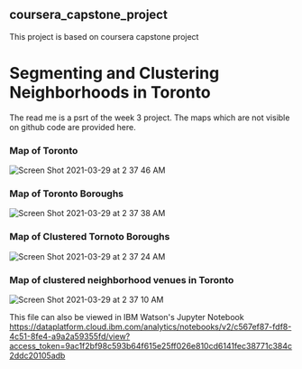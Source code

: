 ## coursera_capstone_project
This project is based on coursera capstone project


# Segmenting and Clustering Neighborhoods in Toronto
The read me is a psrt of the week 3 project. The maps which are not visible on github code are provided here.

### Map of Toronto

![Screen Shot 2021-03-29 at 2 37 46 AM](https://user-images.githubusercontent.com/54724198/112799159-fb636f00-903b-11eb-8517-070bbf8a7141.png)

### Map of Toronto Boroughs


![Screen Shot 2021-03-29 at 2 37 38 AM](https://user-images.githubusercontent.com/54724198/112799328-32d21b80-903c-11eb-9bd3-806f2fc121ec.png)



### Map of Clustered Tornoto Boroughs


![Screen Shot 2021-03-29 at 2 37 24 AM](https://user-images.githubusercontent.com/54724198/112799444-59905200-903c-11eb-8fdd-edbd870247d9.png)

### Map of clustered neighborhood venues in Toronto

![Screen Shot 2021-03-29 at 2 37 10 AM](https://user-images.githubusercontent.com/54724198/112799471-657c1400-903c-11eb-921a-26a08d282506.png)


This file can also be viewed in IBM Watson's Jupyter Notebook
https://dataplatform.cloud.ibm.com/analytics/notebooks/v2/c567ef87-fdf8-4c51-8fe4-a9a2a59355fd/view?access_token=9ac1f2bf98c593b64f615e25ff026e810cd6141fec38771c384c2ddc20105adb
